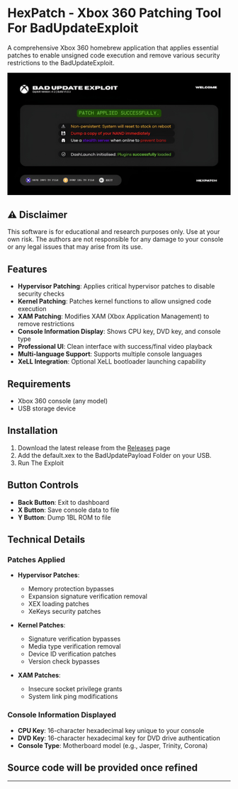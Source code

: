 # HexPatch - Xbox 360 Patching Tool For BadUpdateExploit

A comprehensive Xbox 360 homebrew application that applies essential patches to enable unsigned code execution and remove various security restrictions to the BadUpdateExploit.

![HexPatch UI](https://raw.githubusercontent.com/kryptik-dev/HexPatch/master/Media/Images/ui.png)

## ⚠️ Disclaimer

This software is for educational and research purposes only. Use at your own risk. The authors are not responsible for any damage to your console or any legal issues that may arise from its use.

## Features

- **Hypervisor Patching**: Applies critical hypervisor patches to disable security checks
- **Kernel Patching**: Patches kernel functions to allow unsigned code execution
- **XAM Patching**: Modifies XAM (Xbox Application Management) to remove restrictions
- **Console Information Display**: Shows CPU key, DVD key, and console type
- **Professional UI**: Clean interface with success/final video playback
- **Multi-language Support**: Supports multiple console languages
- **XeLL Integration**: Optional XeLL bootloader launching capability

## Requirements

- Xbox 360 console (any model)
- USB storage device

## Installation

1. Download the latest release from the [Releases](https://github.com/kryptik-dev/HexPatch/releases/tag/v1.1) page
2. Add the default.xex to the BadUpdatePayload Folder on your USB.
3. Run The Exploit

## Button Controls

- **Back Button**: Exit to dashboard
- **X Button**: Save console data to file
- **Y Button**: Dump 1BL ROM to file

## Technical Details

### Patches Applied

- **Hypervisor Patches**:
  - Memory protection bypasses
  - Expansion signature verification removal
  - XEX loading patches
  - XeKeys security patches

- **Kernel Patches**:
  - Signature verification bypasses
  - Media type verification removal
  - Device ID verification patches
  - Version check bypasses

- **XAM Patches**:
  - Insecure socket privilege grants
  - System link ping modifications

### Console Information Displayed

- **CPU Key**: 16-character hexadecimal key unique to your console
- **DVD Key**: 16-character hexadecimal key for DVD drive authentication
- **Console Type**: Motherboard model (e.g., Jasper, Trinity, Corona)

## Source code will be provided once refined



---
